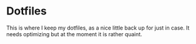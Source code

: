 # Dotfiles
This is where I keep my dotfiles, as a nice little back up for just in case. It needs optimizing but at the moment it is rather quaint.

